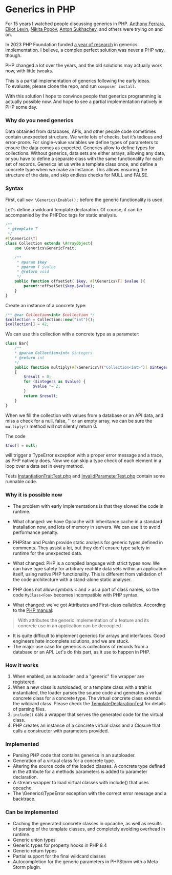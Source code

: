 # Generics in PHP
For 15 years I watched people discussing generics in PHP.
[Anthony Ferrara](https://wiki.php.net/rfc/protocol_type_hinting),
[Elliot Levin](https://github.com/TimeToogo/PHP-Generics),
[Nikita Popov](https://github.com/PHPGenerics/php-generics-rfc/issues/45),
[Anton Sukhachev](https://github.com/mrsuh/php-generics),
and others were trying on and on.

In 2023 PHP Foundation funded 
[a year of research](https://thephp.foundation/blog/2024/08/19/state-of-generics-and-collections/) 
in generics implementation. I believe, a complex perfect solution was never a PHP way, though.

PHP changed a lot over the years, and the old solutions may actually work now, with little tweaks.

This is a partial implementation of generics following the early ideas.  
To evaluate, please clone the repo, and run `composer install`.

With this solution I hope to convince people that generics programming is actually possible now. 
And hope to see a partial implementation natively in PHP some day.
 
### Why do you need generics
Data obtained from databases, APIs, and other people code sometimes contain unexpected structure. 
We write lots of checks, but it’s tedious and error-prone.
For single-value variables we define types of parameters to ensure the data comes as expected. 
Generics allow to define types for collections.
Without generics, data sets are either arrays, allowing any data, or you have to define a separate class
with the same functionality for each set of records.
Generics let us write a template class once, and define a concrete type when we make an instance.
This allows ensuring the structure of the data, and skip endless checks for NULL and FALSE.

### Syntax
First, call `new \Generics\Enable();` before the generic functionality is used.

Let's define a wildcard template declaration. Of course, it can be accompanied by the PHPDoc tags for static analysis.
```php
/**
 * @template T
 */
#[\Generics\T]
class Collection extends \ArrayObject{
    use \Generics\GenericTrait;

    /**
     * @param $key
     * @param T $value
     * @return void
     */
    public function offsetSet( $key, #[\Generics\T] $value ){
        parent::offsetSet($key,$value);
    }
}
```

Create an instance of a concrete type:
```php
/** @var Collection<int> $collection */
$collection = Collection::new("int")();
$collection[] = 42;
```

We can use this collection with a concrete type as a parameter:
```php
class Bar{
    /**
    * @param Collection<int> $integers
    * @return int
    */
    public function multiply(#[\Generics\T("Collection<int>")] $integers): int 
    {
        $result = 0;
        for ($integers as $value) {
            $value *= 2;
        }
        return $result;
    }
}
```
When we fill the collection with values from a database or an API data, and miss a check for
a null, false, '' or an empty array, we can be sure the `multiply()` method will not silently return 0.

The code
```php
$foo[] = null;
```
will trigger a TypeError exception with a proper error message and a trace, as PHP natively does.
Now we can skip a type check of each element in a loop over a data set in every method.

Tests [InstantiationTraitTest.php](tests/InstantiationTraitTest.php) and
[InvalidParameterTest.php](tests/InvalidParameterTest.php)
contain some runnable code.

### Why it is possible now
* The problem with early implementations is that they slowed the code in runtime.
* What changed: we have Opcache with inheritance cache in a standard installation now, and lots of memory in servers.
We can use it to avoid performance penalty.

* PHPStan and Psalm provide static analysis for generic types defined in comments. They assist a lot, but they don't 
ensure type safety in runtime for the unexpected data.
* What changed: PHP is a compiled language with strict types now. We can have type safety for arbitrary
real-life data sets within an application itself, using native PHP functionality.
This is different from validation of the code architecture with a stand-alone static analyser.

* PHP does not allow symbols < and > as a part of class names, so the code `MyClass<Foo>` becomes
incompatible with PHP syntax.
* What changed: we've got Attributes and First-class callables. According to the
[PHP manual](https://www.php.net/manual/en/language.attributes.overview.php):
> With attributes the generic implementation of a feature and its concrete use in an application can be decoupled.

* It is quite difficult to implement generics for arrays and interfaces. Good engineers
hate incomplete solutions, and we are stuck.
* The major use case for generics is collections of records from a database or an API.
Let's do this part, as it use to happen in PHP.

### How it works
1. When enabled, an autoloader and a "generic" file wrapper are registered. 
2. When a new class is autoloaded, or a template class with a trait is instantiated, 
the loader parses the source code and generates a virtual concrete class for 
a concrete type. The virtual concrete class extends the wildcard class.
Please check the [TemplateDeclarationTest](https://github.com/grikdotnet/generics/blob/master/tests/TemplateDeclarationTest.php) for details of parsing files. 
3. `include()` cals a wrapper that serves the generated code for the virtual class.
4. PHP creates an instance of a concrete virtual class and a Closure that calls a constructor with parameters provided.

### Implemented
* Parsing PHP code that contains generics in an autoloader.
* Generation of a virtual class for a concrete type.
* Altering the source code of the loaded classes. A concrete type defined in the attribute
for a methods parameters is added to parameter declaration.
* A stream wrapper to load virtual classes with include() that uses opcache.
* The \Generics\TypeError exception with the correct error message and a backtrace.

### Can be implemented
* Caching the generated concrete classes in opcache, as well as results of parsing 
of the template classes, and completely avoiding overhead in runtime.
* Generic union types 
* Generic types for property hooks in PHP 8.4
* Generic return types
* Partial support for the final wildcard classes
* Autocompletion for the generic parameters in PHPStorm with a Meta Storm plugin.